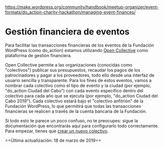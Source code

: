 https://make.wordpress.org/community/handbook/meetup-organizer/event-formats/do_action-charity-hackathon/managing-event-finances/

# Gestión financiera de eventos

Para facilitar las transacciones financieras de los eventos de la Fundación WordPress (como do_action) estamos utilizando [Open Collective](https://opencollective.com/) como plataforma de gestión financiera.

Open Collective permite a las organizaciones (conocidas como "colectivos") publicar sus presupuestos, recaudar los pagos de los patrocinadores y pagar a los proveedores, todo ello desde una interfaz de usuario sencilla y transparente. Para los fines de estos eventos, vamos a nombrar cada colectivo como el tipo de evento y la ciudad (por ejemplo, "do_action Ciudad del Cabo") con cada evento específico dentro del colectivo para cada año que se ejecuta (por ejemplo, "do_action Ciudad del Cabo 2019"). Cada colectivo estará bajo el "colectivo anfitrión" de la Fundación WordPress, lo que permitirá que todas las transacciones financieras se realicen a través de la cuenta bancaria de la Fundación.

Si todo esto te parece un poco confuso, no te preocupes: sigue la documentación que encontrarás aquí para configurarlo todo correctamente. Para empezar, tienes que [crear un nuevo colectivo](https://make.wordpress.org/community/handbook/meetup-organizer/event-formats/do_action-charity-hackathon/managing-event-finances/create-a-new-collective/).

==Última actualización: 18 de marzo de 2019==